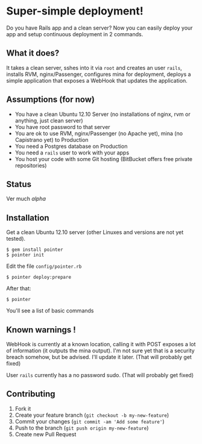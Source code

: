 # Super-simple deployment!

Do you have Rails app and a clean server? Now you can easily deploy your app and setup continuous deployment
in 2 commands.

## What it does?

It takes a clean server, sshes into it via `root` and creates an user `rails`, installs RVM, nginx/Passenger,
configures mina for deployment, deploys a simple application that exposes a WebHook that updates the application.

## Assumptions (for now)

* You have a clean Ubuntu 12.10 Server (no installations of nginx, rvm or anything, just clean server)
* You have root password to that server
* You are ok to use RVM, nginx/Passenger (no Apache yet), mina (no Capistrano yet) to Production
* You need a Postgres database on Production
* You need a `rails` user to work with your apps
* You host your code with some Git hosting (BitBucket offers free private repositories)

## Status

Ver much *alpha*

## Installation

Get a clean Ubuntu 12.10 server (other Linuxes and versions are not yet tested).

    $ gem install pointer
    $ pointer init

Edit the file `config/pointer.rb`

    $ pointer deploy:prepare

After that:

    $ pointer

You'll see a list of basic commands


## Known warnings !

WebHook is currently at a known location, calling it with POST exposes a lot of information (it outputs the mina
output). I'm not sure yet that is a security breach somehow, but be advised. I'll update it later. (That will probably get fixed)

User `rails` currently has a no password sudo. (That will probably get fixed)

## Contributing

1. Fork it
2. Create your feature branch (`git checkout -b my-new-feature`)
3. Commit your changes (`git commit -am 'Add some feature'`)
4. Push to the branch (`git push origin my-new-feature`)
5. Create new Pull Request
